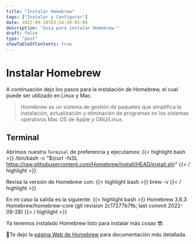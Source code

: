```yaml
---
title: "Instalar Homebrew"
tags: ["Instalar y Configurar"]
date: 2022-09-28T03:54:39-03:00
description: "Guía para instalar Homebrew."
draft: false
type: "post"
showTableOfContents: true
---
```


# Instalar Homebrew
A continuación dejo los pasos para la instalación de Homebrew, el cual puede ser utilizado en Linux y Mac.

> Homebrew es un sistema de gestión de paquetes que simplifica la instalación, actualización y eliminación de programas en los sistemas operativos Mac OS de Apple y GNU/Linux.

## Terminal
Abrimos nuestra `Terminal` de preferencia y ejecutamos:
{{< highlight bash >}}
/bin/bash -c "$(curl -fsSL https://raw.githubusercontent.com/Homebrew/install/HEAD/install.sh)"
{{< / highlight >}}

Revisa la versión de Homebrew con:
{{< highlight bash >}}
brew -v
{{< / highlight >}}

En mi caso la salida es la siguiente:
{{< highlight bash >}}
Homebrew 3.6.3
Homebrew/homebrew-core (git revision 2c17277b7fb; last commit 2022-09-28)
{{< / highlight >}}

Ya tenemos instalado Homebrew listo para instalar más cosas :sunglasses:.

:link:Te dejo la [página Web de Homebrew](https://brew.sh/) para documentación más detallada.
